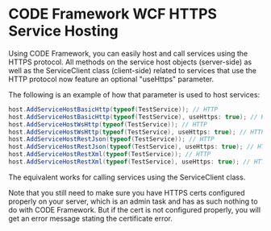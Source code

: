 ﻿# CODE Framework WCF HTTPS Service Hosting

Using CODE Framework, you can easily host and call services using the HTTPS protocol. All methods on the service host objects (server-side) as well as the ServiceClient class (client-side) related to services that use the HTTP protocol now feature an optional "useHttps" parameter. 

The following is an example of how that parameter is used to host services:

```c#
host.AddServiceHostBasicHttp(typeof(TestService)); // HTTP 
host.AddServiceHostBasicHttp(typeof(TestService), useHttps: true); // HTTPS 
host.AddServiceHostWsHttp(typeof(TestService)); // HTTP 
host.AddServiceHostWsHttp(typeof(TestService), useHttps: true); // HTTPS 
host.AddServiceHostRestJson(typeof(TestService)); // HTTP 
host.AddServiceHostRestJson(typeof(TestService), useHttps: true); // HTTPS 
host.AddServiceHostRestXml(typeof(TestService)); // HTTP 
host.AddServiceHostRestXml(typeof(TestService), useHttps: true); // HTTPS 
```

The equivalent works for calling services using the ServiceClient class. 

Note that you still need to make sure you have HTTPS certs configured properly on your server, which is an admin task and has as such nothing to do with CODE Framework. But if the cert is not configured properly, you will get an error message stating the certificate error.
